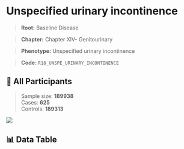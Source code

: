 # Unspecified urinary incontinence

> **Root:** Baseline Disease  

> **Chapter:** Chapter XIV- Genitourinary  

> **Phenotype:** Unspecified urinary incontinence  

> **Code:** `R18_UNSPE_URINARY_INCONTINENCE`

## 🧪 All Participants  
> Sample size: **189938**  
> Cases: **625**  
> Controls: **189313**
<img src="/Sensitive/Figures/ALL/Baseline/R18_UNSPE_URINARY_INCONTINENCE.png"/>

## 📊 Data Table
<CsvTableMRF src="/Sensitive/Data/ALL/Baseline/LG_R18_UNSPE_URINARY_INCONTINENCE.csv"/>

